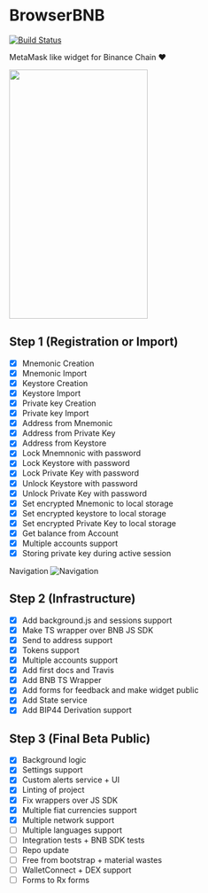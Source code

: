 # BrowserBNB 

[![Build Status](https://travis-ci.org/button-tech/BrowserBNB.svg?branch=master)](https://travis-ci.org/button-tech/BrowserBNB)

MetaMask like widget for Binance Chain ❤️
    
<img src="https://github.com/button-tech/BrowserBNB/raw/master/docs/img/previewgit.gif" alt="" data-canonical-src="https://github.com/button-tech/BrowserBNB/raw/master/docs/img/previewgit.gif" width="250" height="450" />

## Step 1 (Registration or Import) 

- [x] Mnemonic Creation
- [x] Mnemonic Import
- [x] Keystore Creation
- [x] Keystore Import
- [x] Private key Creation
- [x] Private key Import
- [x] Address from Mnemonic
- [x] Address from Private Key
- [x] Address from Keystore
- [x] Lock Mnemnonic with password
- [x] Lock Keystore with password
- [x] Lock Private Key with password
- [x] Unlock Keystore with password
- [x] Unlock Private Key with password
- [x] Set encrypted Mnemonic to local storage
- [x] Set encrypted keystore to local storage
- [x] Set encrypted Private Key to local storage
- [x] Get balance from Account
- [x] Multiple accounts support
- [x] Storing private key during active session

Navigation 
![Navigation](https://raw.githubusercontent.com/button-tech/BrowserBNB/master/docs/img/CreateOrImport.png)

## Step 2 (Infrastructure)
 - [x] Add background.js and sessions support
 - [x] Make TS wrapper over BNB JS SDK
 - [x] Send to address support 
 - [x] Tokens support 
 - [x] Multiple accounts support
 - [x] Add first docs and Travis
 - [x] Add BNB TS Wrapper 
 - [x] Add forms for feedback and make widget public
 - [x] Add State service
 - [x] Add BIP44 Derivation support
 
 ## Step 3 (Final Beta Public)
  - [x] Background logic 
  - [x] Settings support 
  - [x] Custom alerts service + UI
  - [x] Linting of project
  - [x] Fix wrappers over JS SDK
  - [x] Multiple fiat currencies support
  - [x] Multiple network support
  - [ ] Multiple languages support
  - [ ] Integration tests + BNB SDK tests
  - [ ] Repo update
  - [ ] Free from bootstrap + material wastes 
  - [ ] WalletConnect + DEX support 
  - [ ] Forms to Rx forms
